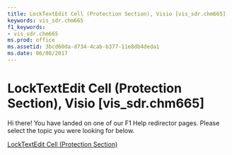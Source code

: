 ```yaml
---
title: LockTextEdit Cell (Protection Section), Visio [vis_sdr.chm665]
keywords: vis_sdr.chm665
f1_keywords:
- vis_sdr.chm665
ms.prod: office
ms.assetid: 3bcd60da-d734-4cab-b377-11e8db4deda1
ms.date: 06/08/2017
---
```



# LockTextEdit Cell (Protection Section), Visio [vis_sdr.chm665]

Hi there! You have landed on one of our F1 Help redirector pages. Please select the topic you were looking for below.

[LockTextEdit Cell (Protection Section)](http://msdn.microsoft.com/library/d8de5fa4-826b-e869-4d9f-997361d05fd8%28Office.15%29.aspx)

